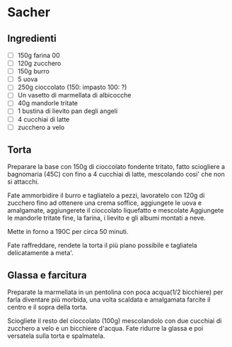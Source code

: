 # Sacher

## Ingredienti

- [ ] 150g farina 00
- [ ] 120g zucchero
- [ ] 150g burro
- [ ] 5 uova
- [ ] 250g cioccolato (150: impasto 100: ?)
- [ ] Un vasetto di marmellata di albicocche
- [ ] 40g mandorle tritate
- [ ] 1 bustina di lievito pan degli angeli
- [ ] 4 cucchiai di latte
- [ ] zucchero a velo

## Torta

Preparare la base con 150g di cioccolato fondente tritato, fatto sciogliere
a bagnomaria (45C) con fino a 4 cucchiai di latte, mescolando cosi' che non si attacchi.

Fate ammorbidire il burro e tagliatelo a pezzi, lavoratelo con 120g di zucchero
fino ad ottenere una crema soffice, aggiungete le uova e amalgamate,
aggiungerete il cioccolato liquefatto e mescolate
Aggiungete le mandorle tritate fine, la farina, i lievito e gli albumi montati a neve.

Mette in forno a 190C per circa 50 minuti.

Fate raffreddare, rendete la torta il più piano possibile e tagliatela
delicatamente a meta'.

## Glassa e farcitura

Preparate la marmellata in un pentolina con poca acqua(1/2 bicchiere) per farla diventare più
morbida, una volta scaldata e amalgamata farcite il centro e il sopra della
torta.

Sciogliete il resto del cioccolato (100g) mescolandolo con due cucchiai di zucchero a velo e un bicchiere
d'acqua.
Fate ridurre la glassa e poi versatela sulla torta e spalmatela.
